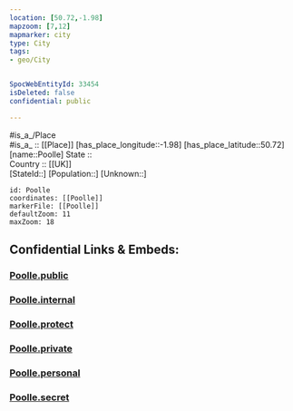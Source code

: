 ```yaml
---
location: [50.72,-1.98] 
mapzoom: [7,12] 
mapmarker: city 
type: City
tags:
- geo/City


SpocWebEntityId: 33454
isDeleted: false
confidential: public

---
```

#is_a_/Place  
#is_a_ :: [[Place]] 
[has_place_longitude::-1.98] 
[has_place_latitude::50.72] 
[name::Poolle] 
State ::  
Country :: [[UK]]  
[StateId::] 
[Population::] 
[Unknown::] 


```leaflet
id: Poolle
coordinates: [[Poolle]] 
markerFile: [[Poolle]] 
defaultZoom: 11 
maxZoom: 18
```


## Confidential Links & Embeds: 

### [Poolle.public](/_public/\Earth\Continent\Europe\Europe~North\UK\England\Regions~England\South_West_England\Bournemouth,Christchurch,Poole\Poole\cities~PoolePoolle.public.md) 

### [Poolle.internal](/_internal/\Earth\Continent\Europe\Europe~North\UK\England\Regions~England\South_West_England\Bournemouth,Christchurch,Poole\Poole\cities~PoolePoolle.internal.md) 

### [Poolle.protect](/_protect/\Earth\Continent\Europe\Europe~North\UK\England\Regions~England\South_West_England\Bournemouth,Christchurch,Poole\Poole\cities~PoolePoolle.protect.md) 

### [Poolle.private](/_private/\Earth\Continent\Europe\Europe~North\UK\England\Regions~England\South_West_England\Bournemouth,Christchurch,Poole\Poole\cities~PoolePoolle.private.md) 

### [Poolle.personal](/_personal/\Earth\Continent\Europe\Europe~North\UK\England\Regions~England\South_West_England\Bournemouth,Christchurch,Poole\Poole\cities~PoolePoolle.personal.md) 

### [Poolle.secret](/_secret/\Earth\Continent\Europe\Europe~North\UK\England\Regions~England\South_West_England\Bournemouth,Christchurch,Poole\Poole\cities~PoolePoolle.secret.md)

